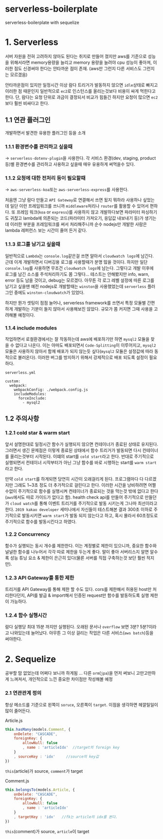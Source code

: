 # serverless-boilerplate

serverless-boilerplate with sequelize

# 1. Serverless

서버 자원을 전혀 고려하지 않아도 된다는 취지로 만들어 졌지만 aws를 기준으로 성능을 위해서라면 memory용량을 늘리고 memory 용량을 늘려야 cpu 성능이 좋아져, 이러한 점도 신경써야 한다는 안타까운 점이 존재.
(aws만 그런지 다른 서비스도 그런지는 모르겠음)

안타까운점이 있지만 일정시간 이상 람다 트리거가 발동하지 않으면 `idle`상태로 빠지고 이러한 점 때문인지 일반적으로 `ec2`로 인스턴스를 올리는것보다 비용이 싸게 먹힌다고 한다.
단, 람다는 요청 단위로 과금이 결정되서 비교가 힘들긴 하지만 요청이 많으면 `ec2`보다 훨씬 비싸다고 한다.

## 1.1 연관 플러그인
개발하면서 발견한 유용한 플러그인 등을 소개
### 1.1.1 환경변수를 관리하고 싶을때
-> `serverless-dotenv-plugin`을 사용한다.
    각 서비스 환경(dev, staging, product 등)별 환경변수를 관리하고 사용하고 싶을때 매우 유용하게 써먹을수 있다.

### 1.1.2 요청에 대한 전처리 등이 필요할때
-> `aws-serverless-koa`또는 `aws-serverless-express`를 사용한다.

처음엔 그냥 람다 만들고 `API Gateway`로 연결해서 쓰면 됬지 뭐하라 사용하나 싶었는데 일단 이런 프레임워크를 쓰니까 `middleware`처리나 `router`를 활용할 수 있어서 편하다. 또 프레임 워크(`koa` or `express`)를 사용하지 않고 개발하다보면 파라미터 파싱하기도 귀찮고 lambda에 의존되는 코드(파라미터 가져오기, 응답값 내보내기 등)가 생기는데 이러한 부분을 프레임워크를 써서 처리해주니까 순수 nodejs만 개발한 사람은 lambda 레퍼런스 보는 시간이 줄어 든거 같다.

### 1.1.3 로그를 남기고 싶을때
일반적으로 `Lambda`는 `console.log`같은걸 쓰면 알아서 `cloudwatch logs`에 남긴다. 근데 이게 개발하면서 디버깅용 로그를 사용할때가 분명 많을 것이다. 하지만 일단 `console.log`를 사용하면 무조건 `cloudwatch logs`에 남는다. 그렇다고 개발 이후에 로그를 남긴 소스를 주석처리하기도 쫌 그렇다... 테스트는 안해봤지만 info, warn, error 등도 남을 것이고, debug는 모르겠다. 아무튼 각 로그 레벨 설정에 따른 로그를 남기고 싶을땐 예전 nodejs로 개발할때는 `winston`을 사용했었는데 `serverless` 플러그인 중에도 `winston-cloudwatch`가 있었다.

하지만 뭔가 셋팅이 점점 늘어나, serverless framework를 쓰면서 특정 모듈별 간편하게 개발하는 기분이 들지 않아서 사용해보진 않았다. 규모가 쫌 커지면 그때 사용을 고려해볼 예정이다.

### 1.1.4 include modules
작업하면서 로컬환경에서는 잘 작동하는데 aws에 배포하기만 하면 `mysql2` 모듈을 찾을 수 없다고 나온다. 이는 아마도 배포되면서 `Code-Splitting`이 이루어지고, `mysql2` 모듈은 사용하지 않아서 함께 배포가 되지 않는듯 싶다(`mysql2` 모듈은 설정값에 따라 동적으로 불러온다). 이러한 버그를 방지하기 위해서 강제적으로 배포 되도록 설정이 필요하다.

`serverless.yml`
```
custom:
  webpack:
    webpackConfig: ./webpack.config.js
    includeModules:
      forceInclude:
        - mysql2
```

## 1.2 주의사항

### 1.2.1 cold star & warm start
앞서 설명한대로 일정시간 함수가 실행되지 않으면 컨테이너가 종료된 상태로 유지된다. 그러면서 생긴 문제점은 이렇게 종료된 상태에서 함수 트리거가 발동되면 다시 컨테이너를 올리는것부터 시작된다. 이떄의 start를 `cold start`라고 한다. 반대로 주기적으로 실행되면서 컨테이너 시작부터가 아닌 그냥 함수를 바로 시행하는 start를 `warm start`라고 한다.

만약 `cold start`를 하게되면 당연히 시간이 오래걸리게 된다. 프로그램마다 다 다르겠지만 그래도 1~3초 정도 더 추가적으로 걸린다고 한다. 이러한 시간을 낭비하려면 어쩔수없이 주기적으로 함수를 실행시켜 컨테이너가 종료되는 것을 막는것 밖에 없다고 한다(`aws`에서도 따로 가이드가 없다고 함). health check api를 만들어 주기적으로 만들던가 `cloud watch`를 통해 이벤트 트리거를 주기적으로 발동 시키는게 그나마 최선이라고 한다. `2019 kakao developer` 세미나에서 자신들이 테스트해본 결과 300초 이하로 주기적으로 발동시키면 `warm start`가 발동 되지 않는다고 하고, 혹시 몰라서 60초정도로 주기적으로 함수를 발동시킨다고 하였다.

### 1.2.2 Concurrency
함수가 실행되는 동시 개수를 제한한다. 이는 계정별로 제한이 있으니까, 중요한 함수와 널널한 함수를 나누어서 각각 따로 제한을 두는게 좋다. 말이 좋아 서버리스지 알면 알수록 성능 튜닝 요소 & 제한이 은근히 있다(물론 서버를 직접 구축하는것 보단 훨씬 적지만).

### 1.2.3 API Gateway를 통한 제한
트리거를 API Gateway를 통해 제한 할 수도 있다. cors를 제한해서 허용된 host만 처리한다던지, API를 발급 & import해서 인증된 request만 함수를 발동하도록 실행 제한이 가능하다.

### 1.2.4 함수 실행시간
람다 실행당 최대 15분 까지만 실행된다. 오래된 문서나 `overflow` 보면 3분? 5분?이라고 나와있는데 늘어났다. 아무튼 그 이상 걸리는 작업은 다른 서비스(`aws batch`)등을 써야한다.

# 2. Sequelize
공부할 맘 없었는데 어쩌다 보니까 하게됨 ... 다른 `orm`(`jpa`)을 먼저 써보니 고만고만하게 느껴져서, 개인적으로 느낀 중요한 차이점만 작성해볼 예정

### 2.1 연관관계 정의

항상 메소드를 기준으로 왼쪽이 `soruce`, 오른쪽이 `target`. 이점을 생각하면 헤깔릴일이 많이 줄어든다.

Article.js
```javascript
this.hasMany(models.Comment, {
    onDelete: "CASCADE",
    foreignKey: {
        allowNull: false
        , name : 'articleIdx'  //target의 foreign key
    }
    , sourceKey : 'idx'     //source의 key값
})
```
`this`(article)가 source, `comment`가 target

Comment.js
```javascript
this.belongsTo(models.Article, {
    onDelete: "CASCADE",
    foreignKey: {
        allowNull: false
        , name : 'articleIdx'
    }
    , targetKey : 'idx'   //fk는 article의 idx를 본다.
})
```

`this`(comment)가 source, `article`이 target